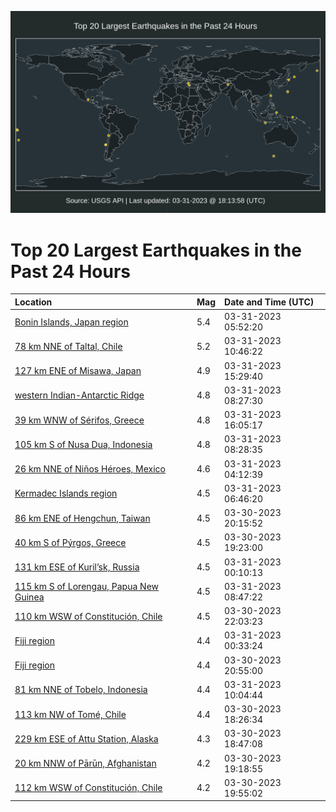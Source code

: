 ![Map](./map.png)

# Top 20 Largest Earthquakes in the Past 24 Hours

| Location | Mag | Date and Time (UTC) |
|:---|:---|:---|
| [Bonin Islands, Japan region](https://earthquake.usgs.gov/earthquakes/eventpage/us6000k11q) | 5.4 | 03-31-2023 05:52:20 |
| [78 km NNE of Taltal, Chile](https://earthquake.usgs.gov/earthquakes/eventpage/us6000k138) | 5.2 | 03-31-2023 10:46:22 |
| [127 km ENE of Misawa, Japan](https://earthquake.usgs.gov/earthquakes/eventpage/us6000k15z) | 4.9 | 03-31-2023 15:29:40 |
| [western Indian-Antarctic Ridge](https://earthquake.usgs.gov/earthquakes/eventpage/us6000k12h) | 4.8 | 03-31-2023 08:27:30 |
| [39 km WNW of Sérifos, Greece](https://earthquake.usgs.gov/earthquakes/eventpage/us6000k168) | 4.8 | 03-31-2023 16:05:17 |
| [105 km S of Nusa Dua, Indonesia](https://earthquake.usgs.gov/earthquakes/eventpage/us6000k12g) | 4.8 | 03-31-2023 08:28:35 |
| [26 km NNE of Niños Héroes, Mexico](https://earthquake.usgs.gov/earthquakes/eventpage/us6000k114) | 4.6 | 03-31-2023 04:12:39 |
| [Kermadec Islands region](https://earthquake.usgs.gov/earthquakes/eventpage/us6000k125) | 4.5 | 03-31-2023 06:46:20 |
| [86 km ENE of Hengchun, Taiwan](https://earthquake.usgs.gov/earthquakes/eventpage/us6000k0yr) | 4.5 | 03-30-2023 20:15:52 |
| [40 km S of Pýrgos, Greece](https://earthquake.usgs.gov/earthquakes/eventpage/us6000k0y7) | 4.5 | 03-30-2023 19:23:00 |
| [131 km ESE of Kuril’sk, Russia](https://earthquake.usgs.gov/earthquakes/eventpage/us6000k10i) | 4.5 | 03-31-2023 00:10:13 |
| [115 km S of Lorengau, Papua New Guinea](https://earthquake.usgs.gov/earthquakes/eventpage/us6000k12k) | 4.5 | 03-31-2023 08:47:22 |
| [110 km WSW of Constitución, Chile](https://earthquake.usgs.gov/earthquakes/eventpage/us6000k0zq) | 4.5 | 03-30-2023 22:03:23 |
| [Fiji region](https://earthquake.usgs.gov/earthquakes/eventpage/us6000k10k) | 4.4 | 03-31-2023 00:33:24 |
| [Fiji region](https://earthquake.usgs.gov/earthquakes/eventpage/us6000k0z5) | 4.4 | 03-30-2023 20:55:00 |
| [81 km NNE of Tobelo, Indonesia](https://earthquake.usgs.gov/earthquakes/eventpage/us6000k12y) | 4.4 | 03-31-2023 10:04:44 |
| [113 km NW of Tomé, Chile](https://earthquake.usgs.gov/earthquakes/eventpage/us6000k0xp) | 4.4 | 03-30-2023 18:26:34 |
| [229 km ESE of Attu Station, Alaska](https://earthquake.usgs.gov/earthquakes/eventpage/us6000k0y3) | 4.3 | 03-30-2023 18:47:08 |
| [20 km NNW of Pārūn, Afghanistan](https://earthquake.usgs.gov/earthquakes/eventpage/us6000k0y6) | 4.2 | 03-30-2023 19:18:55 |
| [112 km WSW of Constitución, Chile](https://earthquake.usgs.gov/earthquakes/eventpage/us6000k0ye) | 4.2 | 03-30-2023 19:55:02 |

